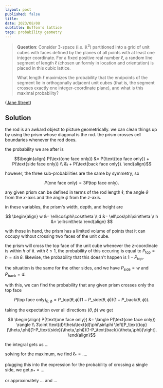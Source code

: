 ```yaml
---
layout: post
published: false
title: 
date: 2023/08/08
subtitle: Buffon's lattice
tags: probability geometry
---
```


>**Question**: Consider 3-space (i.e. $\mathbb{R}^3$) partitioned into a grid of unit cubes with faces defined by the planes of all points with at least one integer coordinate. For a fixed positive real number $\ell$, a random line segment of length $\ell$ (chosen uniformly in location and orientation) is placed in this cubic lattice.
>
>What length $\ell$ maximizes the probability that the endpoints of the segment lie in orthogonally adjacent unit cubes (that is, the segment crosses exactly one integer-coordinate plane), and what is this maximal probability?

<!--more-->

([Jane Street](URL))

## Solution

the rod is an awkard object to picture geometrically. we can clean things up by using the prism whose diagonal is the rod. the prism crosses cell boundaries whenever the rod does.

the probability we are after is

$$\begin{align}
P(\text{one face only}) &= P(\text{top face only}) + P(\text{side face only}) \\ 
&\ + P(\text{back face only}).
\end{align}$$

however, the three sub-probabilities are the same by symmetry, so 
 
$$ P(\text{one face only}) = 3 P(\text{top face only}).$$
 
any given prism can be defined in terms of the rod length $\ell,$ the angle $\theta$ from the $x$-axis and the angle $\phi$ from the $z$-axis.

in these variables, the prism's width, depth, and height are

$$
  \begin{align}
    w &= \ell\cos\phi\cos\theta \\
    d &= \ell\cos\phi\sin\theta \\
    h &= \ell\sin\theta
  \end{align}
$$

with those in hand, the prism has a limited volume of points that it can occupy without crossing two faces of the unit cube.

the prism will cross the top face of the unit cube whenever the $z$-coordinate is within $h$ of it. with $\ell \leq 1,$ the probability of this occuring is equal to $P_\text{top} = h = \sin\theta.$ likewise, the probability that this doesn't happen is $1 - P_\text{top}.$

the situation is the same for the other sides, and we have $P_\text{side} = w$ and $P_\text{back} = d.$

with this, we can find the probability that any given prism crosses only the top face

$$ P(\text{top face only})_{\theta,\phi} = P\_\text{top}(\theta,\phi) (1-P\_\text{side}(\theta,\phi))(1-P\_\text{back}(\theta,\phi)).
$$

taking the expectation over all directions $(\theta, \phi)$ we get

$$ \begin{align}
P(\text{one face only}) &= \langle P(\text{one face only}) \rangle \\
3\oint \text{d}\theta\text{d}\phi\sin\phi \left[P_\text{top}(\theta,\phi)(1-P_\text{side}(\theta,\phi))(1-P_\text{back}(\theta,\phi))\right].
\end{align}$$

the integral gets us ...

solving for the maximum, we find $\ell_* = ....$

plugging this into the expression for the probability of crossing a single side, we get $p_* = ...$

or approximately ... and ...

<br>
